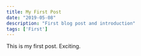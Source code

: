 ```yaml
---
title: My First Post
date: "2019-05-08"
description: "First blog post and introduction"
tags: ['First']
---
```


This is my first post. Exciting.
